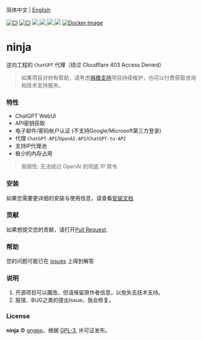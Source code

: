 <br>简体中文 | [English](README.md)

[![CI](https://github.com/gngpp/ninja/actions/workflows/CI.yml/badge.svg)](https://github.com/gngpp/ninja/actions/workflows/CI.yml)
[![CI](https://github.com/gngpp/ninja/actions/workflows/Release.yml/badge.svg)](https://github.com/gngpp/ninja/actions/workflows/Release.yml)
 <a target="_blank" href="https://github.com/gngpp/ninja/blob/main/LICENSE">
  <img src="https://img.shields.io/badge/license-GPL_3.0-blue.svg"/>
 </a>
  <a href="https://github.com/gngpp/ninja/releases">
    <img src="https://img.shields.io/github/release/gngpp/ninja.svg?style=flat">
  </a><a href="https://github.com/gngpp/ninja/releases">
    <img src="https://img.shields.io/github/downloads/gngpp/ninja/total?style=flat">
  </a>
  [![](https://img.shields.io/docker/image-size/gngpp/ninja)](https://registry.hub.docker.com/r/gngpp/ninja)
  [![Docker Image](https://img.shields.io/docker/pulls/gngpp/ninja.svg)](https://hub.docker.com/r/gngpp/ninja/)

# ninja

逆向工程的 `ChatGPT` 代理（绕过 Cloudflare 403 Access Denied）

> 如果项目对你有帮助，请考虑[捐赠支持](https://github.com/gngpp/gngpp/blob/main/SPONSOR.md#sponsor-my-open-source-works)项目持续维护，也可以付费获取咨询和技术支持服务。

### 特性

- ChatGPT WebUI
- API密钥获取
- 电子邮件/密码帐户认证 (不支持Google/Microsoft第三方登录)
- 代理 `ChatGPT-API`/`OpenAI-API`/`ChatGPT-to-API` 
- 支持IP代理池
- 极少的内存占用

> 局限性: 无法绕过 OpenAI 的彻底 IP 禁令

### 安装

如果您需要更详细的安装与使用信息，请查看[安装文档](https://github.com/gngpp/ninja/blob/main/doc/readme_zh.md)

### 贡献

如果想提交您的贡献，请打开[Pull Request](https://github.com/gngpp/ninja/pulls).

### 帮助

您的问题可能已在 [issues](https://github.com/gngpp/ninja/issues) 上得到解答

### 说明

1. 开源项目可以魔改，但请保留原作者信息，以免失去技术支持。
2. 报错、BUG之类的提出Issue，我会修复。

### License

**ninja** © [gngpp](https://github.com/gngpp)，根据 [GPL-3.](./LICENSE) 许可证发布。